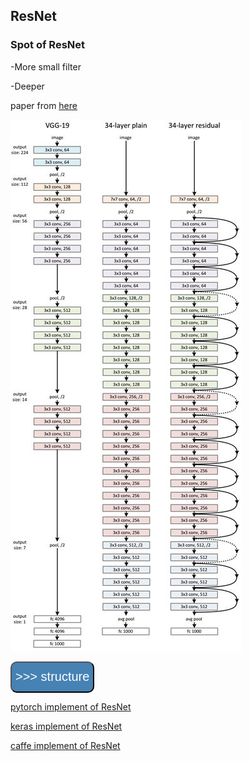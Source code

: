 ## ResNet

### Spot of ResNet

-More small filter

-Deeper


 paper from [here](https://arxiv.org/abs/1512.03385)


![ResNet34](./Images/ResNet34.png)

<a href="structure.md" ><button style="font-size: 20px; color: white; background-color: steelblue; 
height: 50px; border-radius: 10px; " > >>> structure </button></a>

[pytorch implement of ResNet](./utils/ResNet_pytorch.py)

[keras implement of ResNet](./utils/ResNet_keras.py)

[caffe implement of ResNet](./utils/ResNet_caffe.prototxt)


